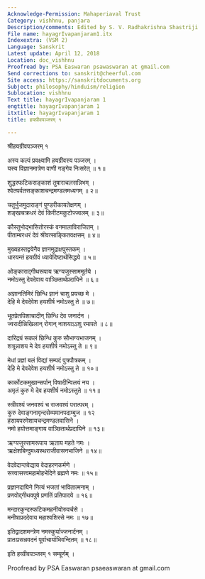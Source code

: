 ```yaml
---
Acknowledge-Permission: Mahaperiaval Trust
Category: vishhnu, panjara
Description/comments: Edited by S. V. Radhakrishna Shastriji
File name: hayagrIvapanjaram1.itx
Indexextra: (VSM 2)
Language: Sanskrit
Latest update: April 12, 2018
Location: doc_vishhnu
Proofread by: PSA Easwaran psawaswaran at gmail.com
Send corrections to: sanskrit@cheerful.com
Site access: https://sanskritdocuments.org
Subject: philosophy/hinduism/religion
Sublocation: vishhnu
Text title: hayagrIvapanjaram 1
engtitle: hayagrIvapanjaram 1
itxtitle: hayagrIvapanjaram 1
title: हयग्रीवपञ्जरम् १

---
```

  
 श्रीहयग्रीवपञ्जरम् १   
  
अस्य कल्पं प्रवक्ष्यामि हयग्रीवस्य पञ्जरम् ।  
यस्य विज्ञानमात्रेण वाणी गङ्गेव निःसरेत् ॥ १॥  
  
शुद्धस्फटिकसङ्काशं तुषाराचलसन्निभम् ।  
श्वेतपर्वतसङ्काशचन्द्रमण्डलमध्यगम् ॥ २॥  
  
चतुर्भुजमुदाराङ्गं पुण्डरीकायतेक्षणम् ।  
शङ्खचक्रधरं देवं किरीटमकुटोज्ज्वलम् ॥ ३॥  
  
कौस्तुभोद्भासितोरस्कं वनमालाविराजितम् ।  
पीताम्बरधरं देवं श्रीवत्साङ्कितवक्षसम् ॥ ४॥  
  
मुख्यहस्तद्वयेनैव ज्ञानमुद्राक्षपुस्तकम् ।  
धारयन्तं हयग्रीवं ध्यायेदिष्टार्थसिद्धये ॥ ५॥  
  
ओङ्काराद्गीथरूपाय ऋग्यजुस्साममूर्तये ।  
नमोऽस्तु देवदेवाय वाञ्छितार्थप्रदायिने ॥ ६॥  
  
अज्ञानतिमिरं छिन्धि ज्ञानं चाशु प्रयच्छ मे ।  
देहि मे देवदेवेश हयशीर्ष नमोऽस्तु ते ॥ ७॥  
  
भूतप्रेतपिशाचादीन् छिन्धि देव जनार्दन ।  
ज्वरादीन्निखिलान् रोगान् नाशयाऽऽशु रमापते ॥ ८॥  
  
दारिद्र्यं सकलं छिन्धि कुरु सौभाग्यभाजनम् ।  
शत्रून्नाशय मे देव हयशीर्ष नमोऽस्तु ते ॥ ९॥  
  
मेधां प्रज्ञां बलं विद्यां सम्पदं पुत्रपौत्रकम् ।  
देहि मे देवदेवेश हयशीर्ष नमोऽस्तु ते ॥ १०॥  
  
कार्कोटकमुखान्सर्पान् विषादीन्विलयं नय ।  
अमृतं कुरु मे देव हयशीर्ष नमोऽस्तुते ॥ ११॥  
  
स्त्रीवश्यं जनवश्यं च राजवश्यं परात्परम् ।  
कुरु देवाङ्गनावृन्दसेव्यमानपदाम्बुज ॥ १२  
हंसायपरमेशायचन्द्रमण्डलवासिने ।  
नमो हयोत्तमाङ्गाय वाञ्छितार्थप्रदायिने ॥ १३॥  
  
ऋग्यजुस्सामरूपाय ऋताय महते नमः ।  
ऋक्षेशबिन्दुमध्यस्थराजीवासनभाजिने ॥ १४॥  
  
वेदवेदान्तवेद्याय वेदाहरणकर्मणे ।  
सत्त्वासत्त्वमहामोहभेदिने ब्रह्मणे नमः ॥ १५॥  
  
प्रज्ञानदायिने नित्यं भजतां भावितात्मनाम् ।  
प्रणवोद्गीथवपुषे प्रणतिं प्रतिपादये ॥ १६॥  
  
मन्दारकुन्दस्फटिकमहनीयोरुवर्चसे ।  
मनीषाप्रददेवाय महाश्वशिरसे नमः ॥ १७॥  
  
इतिद्वादशमन्त्रेण नमस्कुर्याज्जनार्दनम् ।  
प्रातःप्रसन्नवदनं पूर्वाचार्याभिवन्दितम् ॥ १८॥  
  
इति हय्ग्रीवपञ्जरम् १ सम्पूर्णम् ।  
  
  
Proofread by PSA Easwaran psaeaswaran at gmail.com  
  
